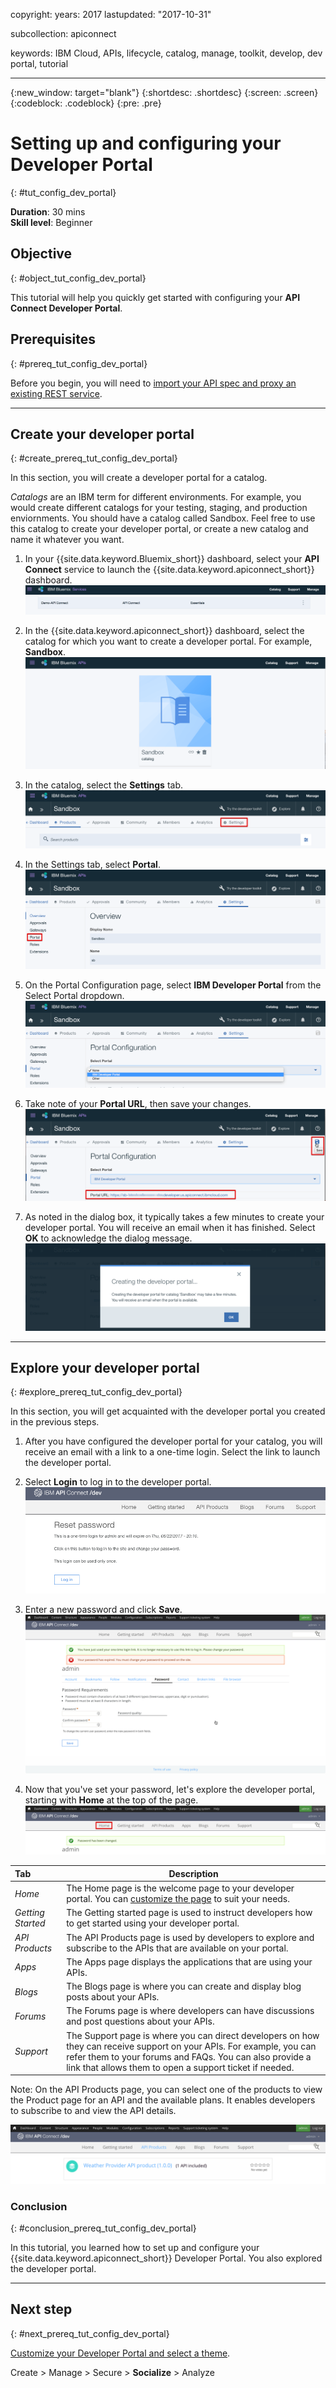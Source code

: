 
copyright:
  years: 2017
lastupdated: "2017-10-31"

subcollection: apiconnect

keywords: IBM Cloud, APIs, lifecycle, catalog, manage, toolkit, develop, dev portal, tutorial

---

{:new_window: target="blank"}
{:shortdesc: .shortdesc}
{:screen: .screen}
{:codeblock: .codeblock}
{:pre: .pre}

# Setting up and configuring your Developer Portal
{: #tut_config_dev_portal}

**Duration**: 30 mins  
**Skill level**: Beginner  

## Objective
{: #object_tut_config_dev_portal}

This tutorial will help you quickly get started with configuring your **API Connect Developer Portal**. 

## Prerequisites
{: #prereq_tut_config_dev_portal}

Before you begin, you will need to [import your API spec and proxy an existing REST service](/docs/services/apiconnect/tutorials?topic=tut_rest_landing).

---

## Create your developer portal
{: #create_prereq_tut_config_dev_portal}

In this section, you will create a developer portal for a catalog.

*Catalogs* are an IBM term for different environments. For example, you would create different catalogs for your testing, staging, and production enviornments. You should have a catalog called Sandbox. Feel free to use this catalog to create your developer portal, or create a new catalog and name it whatever you want.

1. In your {{site.data.keyword.Bluemix_short}} dashboard, select your **API Connect** service to launch the {{site.data.keyword.apiconnect_short}} dashboard.
![API Connect Service](images/11-Bluemix-Dashboard.png)

2. In the {{site.data.keyword.apiconnect_short}} dashboard, select the catalog for which you want to create a developer portal. For example, **Sandbox**.
![Catalog](images/12-APIC-Dashboard.png)

3. In the catalog, select the **Settings** tab.  
  ![Catalog Settings](images/13-catalog-settings.png)

4. In the Settings tab, select **Portal**.  
  ![Portal configuration](images/14-catalog-portal.png)

5. On the Portal Configuration page, select **IBM Developer Portal** from the Select Portal dropdown. 
  ![IBM Developer Portal](images/15-IBM-developer-portal.png) 

6. Take note of your **Portal URL**, then save your changes.  
  ![Save settings](images/16-save-settings.png)
  
7. As noted in the dialog box, it typically takes a few minutes to create your developer portal. You will receive an email when it has finished. Select **OK** to acknowledge the dialog message.  
  ![OK](images/17-OK.png)

---

## Explore your developer portal
{: #explore_prereq_tut_config_dev_portal}

In this section, you will get acquainted with the developer portal you created in the previous steps.

1. After you have configured the developer portal for your catalog, you will receive an email with a link to a one-time login. Select the link to launch the developer portal.

2. Select **Login** to log in to the developer portal. 
![Login](images/22-login.png)

3. Enter a new password and click **Save**.  
  ![Enter new password](images/23-password.png)

4. Now that you've set your password, let's explore the developer portal, starting with **Home** at the top of the page.  
  ![Home menu](images/24-pwsaved.png)
  
| Tab              | Description          | 
|:---------------- | -------------------- | 
| _Home_       | The Home page is the welcome page to your developer portal. You can [customize the page](/docs/service/apiconnect/tutorials/tut_custom_dev_portal.html) to suit your needs. | 
| _Getting Started_       | The Getting started page is used to instruct developers how to get started using your developer portal. |
| _API Products_ | The API Products page is used by developers to explore and subscribe to the APIs that are available on your portal. | 
| _Apps_ | The Apps page displays the applications that are using your APIs. | 
| _Blogs_ | The Blogs page is where you can create and display blog posts about your APIs. | 
| _Forums_ | The Forums page is where developers can have discussions and post questions about your APIs. | 
| _Support_ | The Support page is where you can direct developers on how they can receive support on your APIs. For example, you can refer them to your forums and FAQs. You can also provide a link that allows them to open a support ticket if needed. | 

Note: On the API Products page, you can select one of the products to view the Product page for an API and the available plans. It enables developers to subscribe to and view the API details. 

  ![API Products](images/27-api-products.png)

### Conclusion
{: #conclusion_prereq_tut_config_dev_portal}

In this tutorial, you learned how to set up and configure your {{site.data.keyword.apiconnect_short}} Developer Portal. You also explored the developer portal.

---

## Next step
{: #next_prereq_tut_config_dev_portal}

[Customize your Developer Portal and select a theme](/docs/services/apiconnect/tutorials?topic=tut_custom_dev_portal).

Create > Manage > Secure > **Socialize** > Analyze
